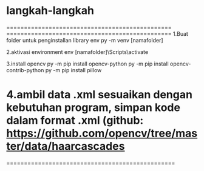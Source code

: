 <h1> langkah-langkah</h1>
<p>
===============================================
===============================================
1.Buat folder untuk penginstallan library env
	py -m venv [namafolder]

2.aktivasi environment env
	[namafolder]\Scripts\activate

3.install opencv
	py -m pip install opencv-python
	py -m pip install opencv-contrib-python
	py -m pip install pillow

4.ambil data .xml sesuaikan dengan kebutuhan program, simpan kode dalam
  format .xml (github: https://github.com/opencv/tree/master/data/haarcascades
================================================
================================================
</p>
